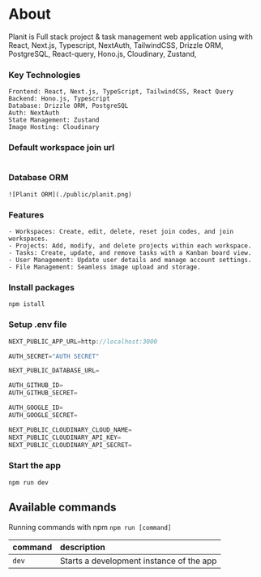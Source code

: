 # About

Planit is Full stack project & task management web application using with React, Next.js, Typescript, NextAuth, TailwindCSS, Drizzle ORM, PostgreSQL, React-query, Hono.js, Cloudinary, Zustand,

### Key Technologies

```
Frontend: React, Next.js, TypeScript, TailwindCSS, React Query
Backend: Hono.js, Typescript
Database: Drizzle ORM, PostgreSQL
Auth: NextAuth
State Management: Zustand
Image Hosting: Cloudinary
```

### Default workspace join url

```

```

### Database ORM

```
![Planit ORM](./public/planit.png)
```

### Features

```
- Workspaces: Create, edit, delete, reset join codes, and join workspaces.
- Projects: Add, modify, and delete projects within each workspace.
- Tasks: Create, update, and remove tasks with a Kanban board view.
- User Management: Update user details and manage account settings.
- File Management: Seamless image upload and storage.
```

### Install packages

```shell
npm istall
```

### Setup .env file

```js
NEXT_PUBLIC_APP_URL=http://localhost:3000

AUTH_SECRET="AUTH SECRET"

NEXT_PUBLIC_DATABASE_URL=

AUTH_GITHUB_ID=
AUTH_GITHUB_SECRET=

AUTH_GOOGLE_ID=
AUTH_GOOGLE_SECRET=

NEXT_PUBLIC_CLOUDINARY_CLOUD_NAME=
NEXT_PUBLIC_CLOUDINARY_API_KEY=
NEXT_PUBLIC_CLOUDINARY_API_SECRET=
```

### Start the app

```shell
npm run dev
```

## Available commands

Running commands with npm `npm run [command]`

| command | description                              |
| :------ | :--------------------------------------- |
| `dev`   | Starts a development instance of the app |
